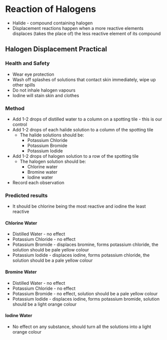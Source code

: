 # Reaction of Halogens

- Halide - compound containing halogen
- Displacement reactions happen when a more reactive elements displaces (takes the place of) the less reactive element of its compound

## Halogen Displacement Practical

### Health and Safety

- Wear eye protection
- Wash off splashes of solutions that contact skin immediately, wipe up other spills
- Do not inhale halogen vapours
- Iodine will stain skin and clothes

### Method

- Add 1-2 drops of distilled water to a column on a spotting tile - this is our control
- Add 1-2 drops of each halide solution to a column of the spotting tile
	- The halide solutions should be:
		- Potassium Chloride
		- Potassium Bromide
		- Potassium Iodide
- Add 1-2 drops of halogen solution to a row of the spotting tile
	- The halogen solution should be:
		- Chlorine water
		- Bromine water
		- Iodine water
- Record each observation

### Predicted results

- It should be chlorine being the most reactive and iodine the least reactive

#### Chlorine Water

- Distilled Water - no effect
- Potassium Chloride - no effect
- Potassium Bromide - displaces bromine, forms potassium chloride, the solution should be pale yellow colour
- Potassium Iodide - displaces iodine, forms potassium chloride, the solution should be a pale yellow colour

#### Bromine Water

- Distilled Water - no effect
- Potassium Chloride - no effect
- Potassium Bromide - no effect, solution should be a pale yellow colour
- Potassium Iodide - displaces iodine, forms potassium bromide, solution should be a light orange colour

#### Iodine Water

- No effect on any substance, should turn all the solutions into a light orange colour

